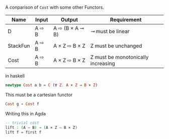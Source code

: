 


A conparison of `Cost` with some other Functors.


| Name | Input | Output | Requirement |
| -----|-------|--------|-------------|
| D    | A ⇨ B | A ⇨ (B × A ⊸ B)| _⊸_ must be linear|
| StackFun| A ⇨ B | A × Z ⇨ B × Z | Z must be unchanged|
| Cost | A ⇨ B | A × Z ⇨ B × Z | Z must be monotonically increasing |




in haskell


```haskell
newtype Cost a b = C (∀ Z. A × Z → B × Z)

```
This must be a cartesian functor

```haskell
Cost g ∘ Cost f

```



Writing this in Agda

```agda
-- trivial cost
lift : (A ⇨ B) → (A × Z ⇨ B × Z)
lift f = first f

```
